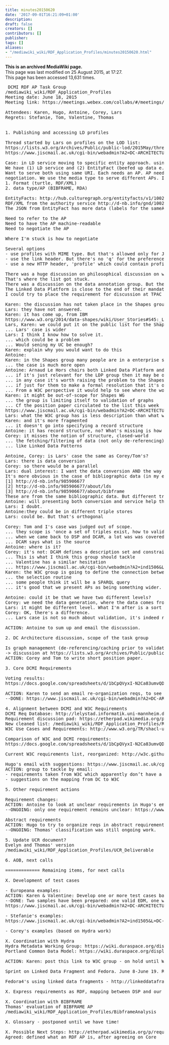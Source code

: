 ```yaml
---
title: minutes20150620
date: '2017-09-01T16:21:09+01:00'
description: 
draft: false
creators: []
contributors: []
publisher: 
tags: []
aliases:
- "/mediawiki_wiki/RDF_Application_Profiles/minutes20150620.html"
---
```


 **This is an archived MediaWiki page.**  
This page was last modified on 25 August 2015, at 17:27.  
This page has been accessed 13,631 times.

<pre> DCMI RDF AP Task Group
/mediawiki_wiki/RDF_Application_Profiles
Meeting date: June 18, 2015
Meeting link: https://meetings.webex.com/collabs/#/meetings/detail?uuid=M1RMXAWHCVXID8E5NEAFH8K88R-JV0D&amp;rnd=416945.34093

Attendees: Karen, Hugo, Antoine, Corey, Lars
Regrets: Stefanie, Tom, Valentine, Thomas
    

1. Publishing and accessing LD profiles

Thread started by Lars on profiles on the LOD list:
https://lists.w3.org/Archives/Public/public-lod/2015May/thread.html ("Profiles in Linked Data")
https://www.jiscmail.ac.uk/cgi-bin/webadmin?A2=DC-ARCHITECTURE;1208a4d2.1506

Case: in LD service moving to specific entity approach. using both RDF/XML and JSON-LD
We have (1) LD service and (2) EntityFact (beefed up data e.g. for a web page)
Want to serve both using same URI. Each needs an AP. AP needs to be part of content
negotiation. We use the media type to serve different APs. It would be better to have a separate dimension in the content negotiation
1. Format (turtle, RDF/XML)
2. data type/AP (BIBFRAME, RDA)

EntityFacts: http://hub.culturegraph.org/entityfacts/v1/100233791
RDF/XML from the authority service http://d-nb.info/gnd/100233791/about/rdf
The JSON from EntityFact has more data (labels for the sameAs links)

Need to refer to the AP
Need to have the AP machine-readable
Need to negotiate the AP

Where I'm stuck is how to negotiate

Several options
- use profiles with MIME type. But that's allowed only for JSON-LD or XHTML
- use the link header. But there's no 'q' for the preferences. Unless we extend rfc6906
- use a new HTTP header, 'profile' which could contain profile/shape names and would have q values

There was a huge discussion on philosophical discussion on what is a profile.
That's where the list got stuck.
There was a discussion on the data annotation group. But there's no group in W3C that's willing to take this.
The Linked Data Platform is close to the end of their mandate. It would be rather be for LDP2
I could try to place the requirement for discussion at TPAC

Karen: the discussion has not taken place in the Shapes group.
Lars: they have not answered.
Karen: it has come up, from IBM
https://www.w3.org/2014/data-shapes/wiki/User_Stories#S45:_Linked_Data_Update_via_HTTP_GET_and_PUT
Lars, Karen: we could put it on the public list for the Shapes group
... Lars' case is wider
Lars: I think I know how to solve it.
... which could be a problem
... Would sening my UC be enough?
Karen: explain why you would want to do this
Antoine: 
Karen: in the Shapes group many people are in a enterprise setting
... the case is much more open
Antoine: Arnaud Le Hors chairs both Linked Data Platform and the Shapes group.
... if it's just relevant for the LDP group then it may be out-of-scope for the Shapes group.
... in any case it's worth raising the problem to the Shapes group
... if just for them to make a formal resolution that it's out-of-scope.
... From a W3C perspective it would help to see where the work should happen
Karen: it might be out-of-scope for Shapes WG
... the group is limiting itself to validation of graphs
... Cf the position paper circulated to the list this week
https://www.jiscmail.ac.uk/cgi-bin/webadmin?A2=DC-ARCHITECTURE;97253c14.1506
Lars: what the W3C group has is less description than what we would need
Karen: and it's more fragmented
... it doesn't go into specifying a record structure
Antoine: it has record structure, no? What's missing is how to process
Corey: it misses the notion of structure, closed-world
... the fetching/filtering of data (not only de-referencing) to construct the thing you want to validate
... like Linked Data Patterns

Antoine, Corey: is Lars' case the same as Corey/Tom's?
Lars: there is data conversion
Corey: so there would be a parallel
Lars: dual interest: I want the data conversion AND the way the client gets the data
It's more obvious in the case of bibliographic data (in my email)
[1] http://d-nb.info/985906677
[2] http://d-nb.info/985906677/about/lds
[3] http://d-nb.info/985906677/about/bibframe 
These are from the same bibliographic data. But different transformations
Antoine: will presenting both conversion and service help the w3c discussions?
Lars: I doubt.
Antoine:they could be in different triple stores
Lars: could be. But that's orthogonal

Corey: Tom and I's case was judged out of scope.
... they scope is 'once a set of triples exist, how to validate it'?
... when we came back to DSP and DCAM, a lot was was covered in SHACL
... DCAM says what is the source
Antoine: where is it?
Corey: it's not: DCAM defines a description set and constraints, but nothing on I build it.
... This is what I think this group should tackle
... Valentine has a similar hesitation
... https://www.jiscmail.ac.uk/cgi-bin/webadmin?A2=ind1506&amp;L=DC-ARCHITECTURE&amp;F=&amp;S=&amp;P=29865
Karen: the W3C group is going to define the connection between the Shape and the data
... the selection routine
... some people think it will be a SPARQL query
... it's good that we present APs as being something wider. e.g. how to define a graph.

Antoine: could it be that we have two different levels?
Corey: we need the data generation, where the data comes from?
Lars: it might be different level. What I'm after is a sort of XML schema for RDF
Corey: OK, there's a difference.
... Lars case is not so much about validation, it's indeed rather for LDP. Which form of data to get, besides validation

ACTION: Antoine to sum up and email the discussion.

2. DC Architecture discussion, scope of the task group

Is graph management (de-referencing/caching prior to validation) in scope? 
-&gt; discussion at https://lists.w3.org/Archives/Public/public-data-shapes-wg/2015Jun/0023.html
ACTION: Corey and Tom to write short position paper.

3. Core DCMI Requirements

Voting results:
https://docs.google.com/spreadsheets/d/1bCpQVyxI-N2Ca83umvQD8OKTdsDyG6Sz-E8Qo3v8ynM/

ACTION: Karen to send an email re-organization reqs, to see if the notion of 'core' help us to make things clearer
--DONE: https://www.jiscmail.ac.uk/cgi-bin/webadmin?A2=DC-ARCHITECTURE;c8e0b38c.1506

4. Alignment between DCMI and W3C Requirements
DCMI Req Database: http://lelystad.informatik.uni-mannheim.de/rdf-validation/
Requirement discussion pad: https://etherpad.wikimedia.org/p/requirements_analysis 
New cleaned list: /mediawiki_wiki/RDF_Application_Profiles/Requirements
W3C Use Cases and Requirements: http://www.w3.org/TR/shacl-ucr/

Comparison of W3C and DCMI requirements:
https://docs.google.com/spreadsheets/d/1bCpQVyxI-N2Ca83umvQD8OKTdsDyG6Sz-E8Qo3v8ynM/

Current W3C requirements list, reorganized: http://w3c.github.io/data-shapes/data-shapes-ucr/

Hugo's email with suggestions: https://www.jiscmail.ac.uk/cgi-bin/webadmin?A2=DC-ARCHITECTURE;41aa27ca.1505
ACTION: group to tackle by email:
- requirements taken from W3C which apparently don’t have a match in DC
- suggestions on the mapping from DC to W3C

5. Other requirement actions

Requirement changes:
ACTION: Antoine to look at unclear requirements in Hugo's email
--ONGOING: only one requirement remains unclear: https://www.jiscmail.ac.uk/cgi-bin/webadmin?A2=DC-ARCHITECTURE;8c92de00.1506

Abstract requirements
ACTION: Hugo to try to organize reqs in abstract requirements, trying to re-use Thomas' classification in the DB
--ONGOING: Thomas' classification was still ongoing work.

5. Update UCR document?
Evelyn and Thomas' version
/mediawiki_wiki/RDF_Application_Profiles/UCR_Deliverable

6. AOB, next calls

============= Remaining items, for next calls

X. Development of test cases

- Europeana examples:
ACTION: Karen &amp; Valentine: Develop one or more test cases based on Europeana data
--DONE: Two samples have been prepared: one valid EDM, one with errors
https://www.jiscmail.ac.uk/cgi-bin/webadmin?A2=DC-ARCHITECTURE;e0ba3d12.1506

- Stefanie's examples:
https://www.jiscmail.ac.uk/cgi-bin/webadmin?A2=ind1505&amp;L=DC-ARCHITECTURE&amp;F=&amp;S=&amp;P=11705

- Corey's examples (based on Hydra work)

X. Coordination with Hydra
Hydra Metadata Working Group: https://wiki.duraspace.org/display/hydra/Hydra+Metadata+Working+Group
Portland Common Data Model: https://wiki.duraspace.org/display/FF/Portland+Common+Data+Model

ACTION: Karen: post this link to W3C group - on hold until W3C group gets to the right point

Sprint on Linked Data Fragment and Fedora. June 8-June 19. Right now we're unsure whether there will be validation-related requirements

Fedora4's using linked data fragments - http://linkeddatafragments.org/ ?

X. Express requirements as RDF, mapping between DSP and our requirements [on hold for W3C first specs]

X. Coordination with BIBFRAME
Thomas' evaluation of BIBFRAME AP
/mediawiki_wiki/RDF_Application_Profiles/BibframeAnalysis

X. Glossary - postponed until we have time!

X. Possible Next Steps: http://etherpad.wikimedia.org/p/requirements_next_steps
Agreed: defined what an RDF AP is, after agreeing on Core
</pre>
